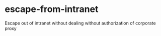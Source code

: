 # escape-from-intranet
Escape out of intranet without dealing without authorization of corporate proxy
